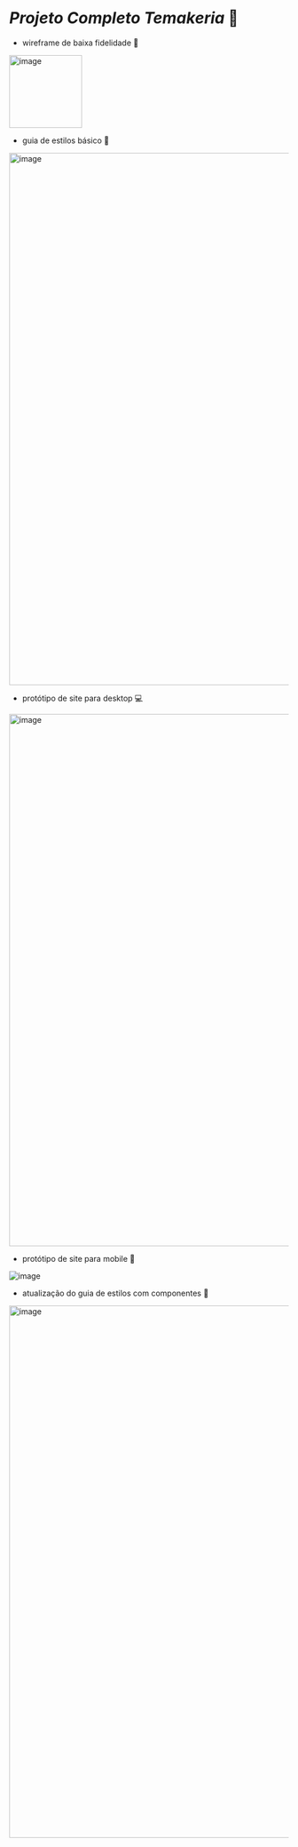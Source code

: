# *Projeto Completo Temakeria* 🍣

- wireframe de baixa fidelidade 🍜

<img width="131" alt="image" src="https://github.com/user-attachments/assets/1592fc65-3d41-4d9d-abbf-3eebb0bb5e62">


- guia de estilos básico 🦮
  
<img width="959" alt="image" src="https://github.com/user-attachments/assets/f12c6ab8-d8f6-4c45-a604-b9e0ad50beb3">


- protótipo de site para desktop 💻

<img width="959" alt="image" src="https://github.com/user-attachments/assets/724aeac0-39bc-441c-a013-ea11b28127c6">


- protótipo de site para mobile 📱

![image](https://github.com/user-attachments/assets/36945054-640e-4887-9479-896c3a1c9f2d)


- atualização do guia de estilos com componentes 🎨

<img width="959" alt="image" src="https://github.com/user-attachments/assets/f5a56a21-2189-4b23-9502-4671ac63a790">

